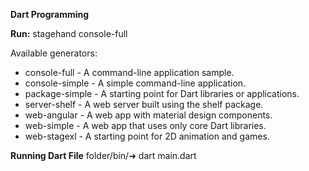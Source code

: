 **Dart Programming**

**Run:** stagehand console-full

Available generators:

  * console-full - A command-line application sample.
  * console-simple - A simple command-line application.
  * package-simple - A starting point for Dart libraries or applications.
  * server-shelf - A web server built using the shelf package.
  * web-angular - A web app with material design components.
  * web-simple - A web app that uses only core Dart libraries.
  * web-stagexl - A starting point for 2D animation and games.

**Running Dart File**
  folder/bin/➜ dart main.dart
